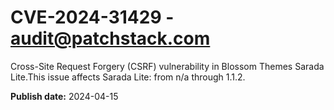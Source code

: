 # CVE-2024-31429 - audit@patchstack.com

Cross-Site Request Forgery (CSRF) vulnerability in Blossom Themes Sarada Lite.This issue affects Sarada Lite: from n/a through 1.1.2.



**Publish date:** 2024-04-15
